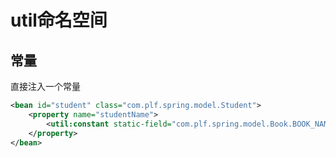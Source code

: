 # util命名空间

## 常量

直接注入一个常量

```xml
<bean id="student" class="com.plf.spring.model.Student">
    <property name="studentName">
        <util:constant static-field="com.plf.spring.model.Book.BOOK_NAME"/>
    </property>
</bean>
```

